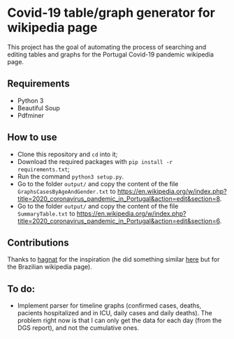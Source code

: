 # Covid-19 table/graph generator for wikipedia page
This project has the goal of automating the process of searching and editing tables and graphs for the Portugal Covid-19 pandemic wikipedia page.

## Requirements
- Python 3
- Beautiful Soup
- Pdfminer

## How to use
- Clone this repository and `cd` into it;
- Download the required packages with `pip install -r requirements.txt`;
- Run the command `python3 setup.py`.
- Go to the folder `output/` and copy the content of the file `GraphsCasesByAgeAndGender.txt` to https://en.wikipedia.org/w/index.php?title=2020_coronavirus_pandemic_in_Portugal&action=edit&section=8.
- Go to the folder `output/` and copy the content of the file `SummaryTable.txt` to https://en.wikipedia.org/w/index.php?title=2020_coronavirus_pandemic_in_Portugal&action=edit&section=6.


## Contributions
Thanks to [hagnat](https://github.com/hagnat/) for the inspiration (he did something similar [here](https://github.com/hagnat/covid) but for the Brazilian wikipedia page).

## To do:
- Implement parser for timeline graphs (confirmed cases, deaths, pacients hospitalized and in ICU, daily cases and daily deaths). The problem right now is that I can only get the data for each day (from the DGS report), and not the cumulative ones.
